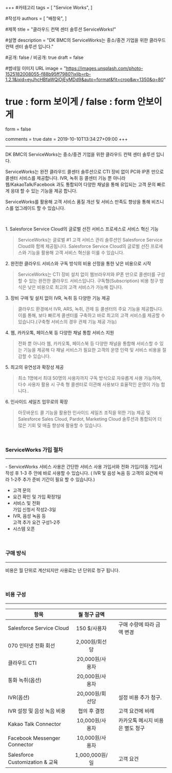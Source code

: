 +++
#카테고리
tags = [
    "Service Works",
]

#작성자
authors = [
    "배창욱",
]

#제목
title = "클라우드 컨택 센터 솔루션 ServiceWorks!"

#설명
description = "DK BMC의 ServiceWorks는 중소/중견 기업을 위한 클라우드 컨텍 센터 솔루션 입니다."

#공개: false / 비공개: true
draft = false

#썸네일 이미지 URL
image = "https://images.unsplash.com/photo-1525182008055-f88b95ff7980?ixlib=rb-1.2.1&ixid=eyJhcHBfaWQiOjEyMDd9&auto=format&fit=crop&w=1350&q=80"

# true : form 보이게 / false : form 안보이게
form = false

comments = true
date = 2019-10-10T13:34:27+09:00
+++

<!-- 게시글 내용 -->
<hr class="title__hr" id="ServiceWorksBox"/>
DK BMC의 ServiceWorks는 중소/중견 기업을 위한 클라우드 컨텍 센터 솔루션 입니다.

ServiceWorks는 완전 클라우드 콜센터 솔루션으로 CTI 장비 없이 PC와 IP폰 만으로 콜센터 서비스를 제공합니다. IVR, 녹취 등 콜센터 기능 뿐 아니라 웹/KakaoTalk/Facebook 과도 통합되어 다양한 채널을 통해 유입되는 고객 문의 빠르게 응대 할 수 있는 기능을 제공 합니다.

ServiceWorks를 활용해 고객 서비스 품질 개선 및 서비스 만족도 향상을 통해 비즈니스를 업그레이드 할 수 있습니다.

<br/>

1.&nbsp;Salesforce Service Cloud의 글로벌 선진 서비스 프로세스로 서비스 혁신 기능

> ServiceWorks는 글로벌 #1 고객 서비스 관리 솔루션인 Salesforce Service Cloud와 함께 제공됩니다. Salesforce Service Cloud의 글로벌 선진 프로세스와 기능을 활용해 고객 서비스 혁신을 이룰 수 있습니다. 

2.&nbsp;완전한 클라우드 서비스와 구독 방식의 비용 산정을 통한 낮은 비용으로 시작

> ServiceWorks는 CTI 장비 설치 없이 웹브라우저와 IP폰 만으로 콜센터를 구성할 수 있는 완전한 클라우드 서비스입니다. 구독형(Subscription) 비용 청구 방식은 낮은 비용으로 최고의 고객 서비스가 가능해 집니다.

3.&nbsp;장비 구매 및 설치 없이 IVR, 녹취 등 다양한 기능 제공

> 클라우드 환경에서 IVR, ARS, 녹취, 관제 등 콜센터의 주요 기능을 제공합니다. 이를 통해, 보다 빠르게 콜센터를 구축하고 바로 최고의 고객 서비스를 제공할 수 있습니다.(구축형 서비스의 경우 관제 기능 제공 가능)

4.&nbsp;웹, 카카오톡, 페이스북 등 다양한 채널 통합 서비스 지원

> 전화 뿐 아니라 웹, 카카오톡, 페이스북 등 다양한 채널을 통합해 서비스할 수 있는 기능을 제공해 다 채널 서비스가 필요한 고객의 운영 인력 및 서비스 비용을 절감할 수 있습니다. 

5.&nbsp;최고의 유연성과 확장성 제공

> 최소 1명에서 최대 50명의 사용자까지 구독 방식으로 자유롭게 사용 가능하며, 다수 사용자 활용 시 구축 형 콜센터로 이관해 사용보다 효율적인 운영이 가능 합니다.. 

6.&nbsp;인사이드 세일즈 업무로의 확장

> 아웃바운드 콜 기능을 활용한 인사이드 세일즈 조직을 위한 기능 제공 및 Salesforce Sales Cloud, Pardot, Marketing Cloud 솔루션과 통합되어 더 많은 기회 및 매출 향상에 활용할 수 있습니다.

<br/>

### ServiceWorks 가입 절차
-------------------------------------
 -&nbsp;ServiceWorks 서비스 사용은 간단한 서비스 사용 가입서와 전화 가입/이동 가입서 작성 후 1-3 주 안에 바로 사용할 수 있습니다. ( IVR 및 음성 녹음 등 고객의 요건에 따라 1-2주 추가 준비 기간이 필요 할 수 있습니다.)

<ul id="ServiceWorksPath">
    <li><div>고객 문의</div></li>
    <li><div>요건 확인 및 가입 확정<span>1일</span></div></li>
    <li><div>서비스 및 전화<br/> 가입 신청서 작성<span>2-3일</span></div></li>
    <li><div>IVR, 음성 녹음 등<br/> 고객 추가 요건 구성<span>1-2주</span></div></li>
    <li><div>시스템 오픈</div></li>
</ul>

 <br/>

### 구매 방식
 ---------------------------------
 비용은 월 단위로 계산되지만 사용료는 년 단위로 청구 됩니다.

 <br/>

### 비용 구성
--------------------
| 항목 | <center>월 청구 금액</center> |  |  |
|---|:---:|---|---|
| Salesforce Service Cloud | 150 $/사용자 |  | 구매 수량에 따라 금액 변경 |
| 070 인터넷 전화 회선 | 2,000원/회선당 |  |  |
| 클라우드 CTI | 20,000원/사용자 |  |  |
| 통화 녹취(옵션) | 20,000원/사용자 |  |  |
| IVR(옵션) | 20,000원/회선당 |  | 설정 비용 추가 청구. |
| IVR 설정 및 음성 녹음 비용  | 협의 후 결정 |  | 고객 요건에 비례 |
| Kakao Talk Connector | 10,000원/사용자 |  | 카카오톡 메시지 비용은 별도 청구 |
| Facebook Messenger Connector | 10,000원/사용자 |  |  |
| Salesforce Customization & 교육 | 1,000,000원/일 |  | 고객 요건 |